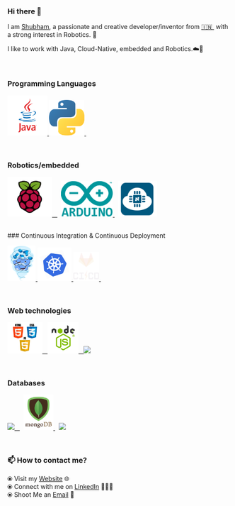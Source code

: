 ### Hi there 👋


I am [Shubham](https://shubh2710.github.io/), a passionate and creative developer/inventor from [🇮🇳 ](https://en.wikipedia.org/wiki/India)&nbsp;with a strong interest in Robotics. 🎯

I like to work with Java, Cloud-Native, embedded and Robotics.☁️🚀

<br>

### Programming Languages

<p float="left">
  <a href="https://www.java.com/en/" target="_blank" >
    <img src="https://github.com/shubh2710/shubh2710/blob/main/assets/java.png"  height="90" />
  </a>
    <a href="https://www.python.org/" target="_blank" >
    <img src="https://github.com/shubh2710/shubh2710/blob/main/assets/python.png"  height="80" />
  </a>&nbsp;&nbsp;&nbsp;&nbsp;
  
</p>
<br>


### Robotics/embedded
  
 <p float="left">
  <a href="https://www.raspberrypi.org/" target="_blank" >
    <img src="https://github.com/shubh2710/shubh2710/blob/main/assets/pi.png" height="90" />&nbsp;&nbsp;
  </a>
  &nbsp;
  <a href="https://www.arduino.cc/" target="_blank" >
    <img src="https://github.com/shubh2710/shubh2710/blob/main/assets/arduino.png" height="80" />
  </a>
  &nbsp;
    <a href="https://www.nodemcu.com/index_en.html" target="_blank" >
      <img src="https://github.com/shubh2710/shubh2710/blob/main/assets/nodemcu.png" height="80" />
    </a>
</p>

<br>
### Continuous Integration & Continuous Deployment

<p float="left">
  <a href="https://www.docker.com/" target="_blank" >
    <img src="https://raw.githubusercontent.com/shubh2710/shubh2710/main/assets/docker.gif"  height="80" /> 
  </a>
  <a href="https://kubernetes.io/" target="_blank" >
    <img src="https://raw.githubusercontent.com/shubh2710/shubh2710/main/assets/k8s.gif"  height="75" />
  </a>
  <a href="https://docs.gitlab.com/ee/ci/" target="_blank" >
    <img src="https://raw.githubusercontent.com/shubh2710/shubh2710/main/assets/cicd.gif"  height="65" />
  </a>&nbsp;&nbsp;
</p>
<br>

### Web technologies

<p float="left">
  <a href="https://www.w3.org/wiki/The_web_standards_model_-_HTML_CSS_and_JavaScript" target="_blank" >
    <img src="https://raw.githubusercontent.com/shubh2710/shubh2710/main/assets/html-css-js.png" height="70" />&nbsp;&nbsp;
  </a>
    <a href="https://nodejs.org/en/" target="_blank" >
    <img src="https://github.com/shubh2710/shubh2710/blob/main/assets/node.png" height="70" />&nbsp;&nbsp;
  </a>
    <a href="https://reactjs.org/" target="_blank" >
    <img src="https://github.com/shubh2710/shubh2710/blob/main/assets/angular.png" height="70" />
  </a>
 </p>
<br>


### Databases
  
 <p float="left">
  <a href="https://www.postgresql.org/" target="_blank" >
    <img src="https://raw.githubusercontent.com/shubh2710/shubh2710/main/assets/cassandra.gif" height="90" />&nbsp;&nbsp;
  </a>
  &nbsp;
  <a href="https://www.mongodb.com/" target="_blank" >
    <img src="https://raw.githubusercontent.com/shubh2710/shubh2710/main/assets/mongo.gif" height="80" />
  </a>
  &nbsp;
    <a href="https://www.mongodb.com/" target="_blank" >
      <img src="https://raw.githubusercontent.com/shubh2710/shubh2710/main/assets/sql.gif" height="80" />
    </a>
</p>
<br>

### 📫 How to contact me? 

  ⦿ Visit my [Website](https://shubh2710.github.io/) 🌐 <br>
  ⦿ Connect with me on [LinkedIn](https://www.linkedin.com/in/shubham-gulati-b617a7156/) 👨🏻‍💻 <br>
  ⦿ Shoot Me an [Email](mailto:shubhamgulati81@gmail.com) 💌 <br>
